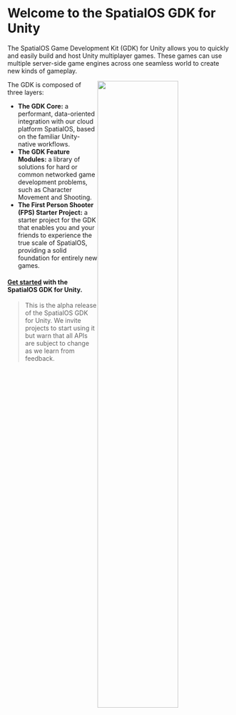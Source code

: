 # Welcome to the SpatialOS GDK for Unity

The SpatialOS Game Development Kit (GDK) for Unity allows you to quickly and easily build and host Unity multiplayer games. These games can use multiple server-side game engines across one seamless world to create new kinds of gameplay.

<img src="{{assetRoot}}assets/gdk-architecture.jpg" style="float: right; width: 60%; margin: 0 0 0 0;" />

The GDK is composed of three layers:

* **The GDK Core:** a performant, data-oriented integration with our cloud platform SpatialOS, based on the familiar Unity-native workflows.
* **The GDK Feature Modules:** a library of solutions for hard or common networked game development problems, such as Character Movement and Shooting.
* **The First Person Shooter (FPS) Starter Project:** a starter project for the GDK that enables you and your friends to experience the true scale of SpatialOS, providing a solid foundation for entirely new games.


#### [Get started]({{urlRoot}}/content/get-started/get-started) with the SpatialOS GDK for Unity.


>This is the alpha release of the SpatialOS GDK for Unity. We invite projects to start using it but warn that all APIs are subject to change as we learn from feedback.